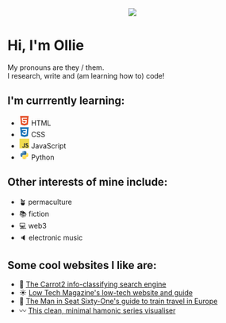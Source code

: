 <div id="header" align="center">
  <img src="https://media.giphy.com/media/v1.Y2lkPTc5MGI3NjExb3ZqYTA4M3JuemV5engzb3gwZXd1MG9haGNkamNnNnhzeGY3NDdpeCZlcD12MV9pbnRlcm5hbF9naWZfYnlfaWQmY3Q9Zw/26xBwmgBDUs9G2uFG/giphy.gif" width="100"/>
</div>

# Hi, I'm Ollie
My pronouns are they / them. <br>
I research, write and (am learning how to) code!
## I'm currrently learning:
- <img height=20px src="https://github.com/devicons/devicon/blob/master/icons/html5/html5-plain.svg"> HTML
- <img height=20px src="https://github.com/devicons/devicon/blob/master/icons/css3/css3-plain.svg"> CSS
- <img height=20px src="https://github.com/devicons/devicon/blob/master/icons/javascript/javascript-original.svg"> JavaScript
- <img height=20px src="https://github.com/devicons/devicon/blob/master/icons/python/python-original.svg"> Python
## Other interests of mine include: 
- 🪴 permaculture
- 📚 fiction
- 💻 web3
- 🔈 electronic music
## Some cool websites I like are:
- 🥕 [The Carrot2 info-classifying search engine](https://search.carrot2.org/#/search/web)
- ☀️ [Low Tech Magazine's low-tech website and guide](https://solar.lowtechmagazine.com/2018/09/how-to-build-a-low-tech-website/)
- 🚅 [The Man in Seat Sixty-One's guide to train travel in Europe](https://www.seat61.com/)
- 〰️ [This clean, minimal hamonic series visualiser](https://alexanderchen.github.io/harmonics/)
